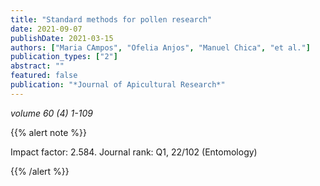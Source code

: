 ```yaml
---
title: "Standard methods for pollen research"
date: 2021-09-07
publishDate: 2021-03-15
authors: ["Maria CAmpos", "Ofelia Anjos", "Manuel Chica", "et al."]
publication_types: ["2"]
abstract: ""
featured: false
publication: "*Journal of Apicultural Research*"
---
```



_volume 60 (4) 1-109_


{{% alert note %}}

Impact factor: 2.584. Journal rank: Q1, 22/102 (Entomology)

{{% /alert %}}

